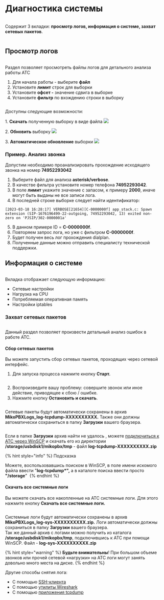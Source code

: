 # Диагностика системы

<figure><img src="../../.gitbook/assets/sistem_logi_0.png" alt=""><figcaption></figcaption></figure>

Содержит 3 вкладки: **просмотр логов, информация о системе, захват сетевых пакетов**.

<figure><img src="../../.gitbook/assets/sistem_logi_1.png" alt=""><figcaption></figcaption></figure>

## Просмотр логов <a href="#prosmotr_logov" id="prosmotr_logov"></a>

<figure><img src="../../.gitbook/assets/sistem_logi_2.png" alt=""><figcaption></figcaption></figure>

Раздел позволяет просмотреть файлы логов для детального анализа работы АТС

1. Для начала работы - выберите **файл**
2. Установите **лимит** строк для выборки
3. Установите **офсет -** значение сдвига в выборке
4. Установите **фильтр** по вхождению строки в выборку

<figure><img src="../../.gitbook/assets/sistem_logi_3.png" alt=""><figcaption></figcaption></figure>

Доступны следующие возможности:&#x20;

1\. **Cкачать** полученную выборку в виде файла ![](../../.gitbook/assets/sistem\_logi\_skachat.png)

2\. **Обновить** выборку ![](../../.gitbook/assets/sistem\_logi\_obnovit.png)

3\. **Автоматическое обновление** выборки ![](../../.gitbook/assets/sistem\_logi\_obnovit\_avt.png)

### Пример. Анализ звонка <a href="#primer_analiz_zvonka" id="primer_analiz_zvonka"></a>

Допустим необходимо проанализировать прохождение исходящего звонка на номер **74952293042**

1. Выберите файл для анализа **asterisk/verbose**.
2. В качестве фильтра установите номер телефона **74952293042**.
3. В поле **лимит** укажите значение с запасом, к примеру **2000**, иначе могут быть выданы не все записи лога.
4. В последней строке выборке следует найти идентификатор:

```
[2023-03-18 16:28:17] VERBOSE[21654][C-0000000f] app_stack.c: Spawn extension (SIP-1676196499-22-outgoing, 74952293042, 13) exited non-zero on 'PJSIP/302-0000001a'
```

5. В данном примере ID = **C-0000000f**.
6. Повторяем запрос лога, но уже с фильтром **C-0000000f**.
7. Будет получен весь лог прохождения dialplan.
8. Полученные данные можно отправить специалисту технической поддержки.

## Информация о системе <a href="#informacija_o_sisteme" id="informacija_o_sisteme"></a>

<figure><img src="../../.gitbook/assets/sistem_logi_4.png" alt=""><figcaption></figcaption></figure>

Вкладка отображает следующую информацию:

* Сетевые настройки
* Нагрузка на CPU
* Потребляемая оперативная память
* Настройки iptables

### Захват сетевых пакетов <a href="#zaxvat_logov" id="zaxvat_logov"></a>

<figure><img src="../../.gitbook/assets/sistem_logi_zahv_pak_0.png" alt=""><figcaption></figcaption></figure>

Данный раздел позволяет произвести детальный анализ ошибок в работе АТС.

#### Сбор сетевых пакетов

Вы можете запустить сбор сетевых пакетов, проходящих через сетевой интерфейс.

1. Для запуска процесса нажмите кнопку **Старт.**

<figure><img src="../../.gitbook/assets/sistem_logi_zahv_pak_1.png" alt=""><figcaption></figcaption></figure>

2. Воспроизведите вашу проблему: совершите звонок или иное действие, приводящее к сбою / ошибке.
3. Нажмите кнопку **Остановить и скачать**.

<figure><img src="../../.gitbook/assets/sistem_logi_zahv_pak_2.png" alt=""><figcaption></figcaption></figure>

Сетевые пакеты будут автоматически сохранены в архив **MikoPBXLogs\_log-tcpdump-XXXXXXXXXX.** Также они должны автоматически сохраниться в папку **Загрузки** вашего браузера.&#x20;

<figure><img src="../../.gitbook/assets/sistem_logi_zahv_pak_3.png" alt=""><figcaption></figcaption></figure>

Если в папке **Загрузки** архив найти не удалось , можете [подключиться к АТС через WinSCP](../../faq/troubleshooting/podklyuchenie-k-ats-s-pomoshyu-winscp.md) и скачать его из директории **/storage/usbdisk1/mikopbx/tmp**  - файл **log-tcpdump-XXXXXXXXXX.zip**

{% hint style="info" %}
Подсказка

Можете, воспользовавшись поиском в WinSCP, в поле имени искомого файла ввести "**log-tcpdump\*",** а в каталоге поиска ввести просто **"/storage**" <img src="../../.gitbook/assets/sistem_logi_zahv_pak_4.png" alt="" data-size="original">
{% endhint %}

#### **Скачать все системные логи**

Вы можете скачать все накопленные на АТС системные логи. Для этого нажмите кнопку **Скачать все системные логи.**

<figure><img src="../../.gitbook/assets/sistem_logi_5.png" alt=""><figcaption></figcaption></figure>

Системные логи будут автоматически сохранены в архив **MikoPBXLogs\_log-sys-XXXXXXXXXX.zip.** Логи автоматически должны сохраниться в папку **Загрузки** вашего браузера. \
Так же данный архив с логами можно получить из каталога **/storage/usbdisk1/mikopbx/tmp**, подключившись к АТС при помощи WinSCP. Файл - **log-sys-XXXXXXXXXX.zip**

{% hint style="warning" %}
**Будьте внимательны**! При большом объеме звонков или прочей сетевой «нагрузки» на АТС логи могут занять довольно много места на диске.
{% endhint %}

Другие способы снятия лога:

* С помощью [SSH-клиента](../../faq/troubleshooting/podklyuchenie-k-ats-s-pomoshyu-ssh-klienta.md)
* С помощью [утилиты Wireshark](../../faq/troubleshooting/snyatie-loga-v-ats-s-pomoshyu-wireshark.md)
* С помощью [приложения tcpdump](../../faq/troubleshooting/poluchenie-logov-s-pomoshyu-prilozheniya-tcpdump.md)
